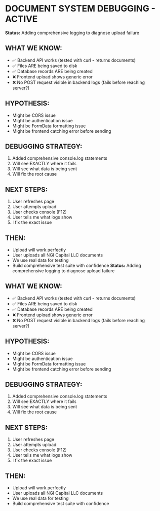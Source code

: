 # DOCUMENT SYSTEM DEBUGGING - ACTIVE
**Status:** Adding comprehensive logging to diagnose upload failure

## WHAT WE KNOW:
- ✅ Backend API works (tested with curl - returns documents)
- ✅ Files ARE being saved to disk
- ✅ Database records ARE being created
- ❌ Frontend upload shows generic error
- ❌ No POST request visible in backend logs (fails before reaching server?)

## HYPOTHESIS:
- Might be CORS issue
- Might be authentication issue  
- Might be FormData formatting issue
- Might be frontend catching error before sending

## DEBUGGING STRATEGY:
1. Added comprehensive console.log statements
2. Will see EXACTLY where it fails
3. Will see what data is being sent
4. Will fix the root cause

## NEXT STEPS:
1. User refreshes page
2. User attempts upload
3. User checks console (F12)
4. User tells me what logs show
5. I fix the exact issue

## THEN:
- Upload will work perfectly
- User uploads all NGI Capital LLC documents
- We use real data for testing
- Build comprehensive test suite with confidence
**Status:** Adding comprehensive logging to diagnose upload failure

## WHAT WE KNOW:
- ✅ Backend API works (tested with curl - returns documents)
- ✅ Files ARE being saved to disk
- ✅ Database records ARE being created
- ❌ Frontend upload shows generic error
- ❌ No POST request visible in backend logs (fails before reaching server?)

## HYPOTHESIS:
- Might be CORS issue
- Might be authentication issue  
- Might be FormData formatting issue
- Might be frontend catching error before sending

## DEBUGGING STRATEGY:
1. Added comprehensive console.log statements
2. Will see EXACTLY where it fails
3. Will see what data is being sent
4. Will fix the root cause

## NEXT STEPS:
1. User refreshes page
2. User attempts upload
3. User checks console (F12)
4. User tells me what logs show
5. I fix the exact issue

## THEN:
- Upload will work perfectly
- User uploads all NGI Capital LLC documents
- We use real data for testing
- Build comprehensive test suite with confidence








